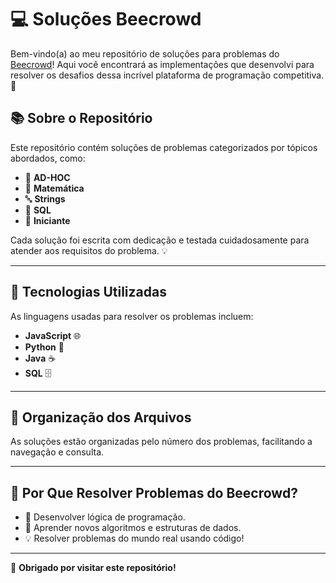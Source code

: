 # 💻 **Soluções Beecrowd**

Bem-vindo(a) ao meu repositório de soluções para problemas do [Beecrowd](https://www.beecrowd.com.br/)! Aqui você encontrará as implementações que desenvolvi para resolver os desafios dessa incrível plataforma de programação competitiva. 🚀

## 📚 **Sobre o Repositório**

Este repositório contém soluções de problemas categorizados por tópicos abordados, como:

- 🧩 **AD-HOC**
- 🧮 **Matemática**
- 🔤 **Strings**
- 💾 **SQL**
- 🐣 **Iniciante**

Cada solução foi escrita com dedicação e testada cuidadosamente para atender aos requisitos do problema. 💡

---

## 🚀 **Tecnologias Utilizadas**

As linguagens usadas para resolver os problemas incluem:

- **JavaScript** 🌐  
- **Python** 🐍   
- **Java** ☕
- **SQL** 🗄️

---

## 📂 **Organização dos Arquivos**

As soluções estão organizadas pelo número dos problemas, facilitando a navegação e consulta.  

---

## 🤔 **Por Que Resolver Problemas do Beecrowd?**

- 💪 Desenvolver lógica de programação.  
- 📖 Aprender novos algoritmos e estruturas de dados.  
- 💡 Resolver problemas do mundo real usando código!

---

🖤 **Obrigado por visitar este repositório!**

